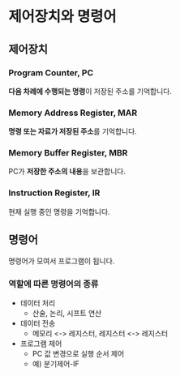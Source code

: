 # 제어장치와 명령어

## 제어장치

### Program Counter, PC
**다음 차례에 수행되는 명령**이 저장된 주소를 기억합니다.

### Memory Address Register, MAR
**명령 또는 자료가 저장된 주소**를 기억합니다.

### Memory Buffer Register, MBR
PC가 **저장한 주소의 내용**을 보관합니다.

### Instruction Register, IR
현재 실행 중인 명령을 기억합니다.

## 명령어
명령어가 모여서 프로그램이 됩니다.

### 역할에 따른 명령어의 종류
- 데이터 처리
  - 산술, 논리, 시프트 연산
- 데이터 전송
  - 메모리 <-> 레지스터, 레지스터 <-> 레지스터
- 프로그램 제어
  - PC 값 변경으로 실행 순서 제어
  - 예) 분기제어-IF
